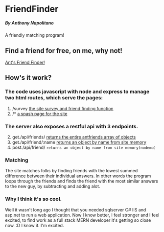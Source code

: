# FriendFinder
##### By Anthony Napolitano
A friendly matching program!

## Find a friend for free, on me, why not!

[Ant's Friend Finder!](https://boiling-earth-56422.herokuapp.com/)

## How's it work?

### The code uses javascript with node and express to manage two html routes, which serve the pages:

1. /survey [the site survey and friend finding function](https://boiling-earth-56422.herokuapp.com/survey)
2. /* [a spash page for the site](https://boiling-earth-56422.herokuapp.com/)


### The server also exposes a restful api with 3 endpoints.

2. get./api/friends/ [returns the entire antfriends array of objects](https://boiling-earth-56422.herokuapp.com/api/friends/)
3. get./api/friend/:name  [returns an object by name from site memory](https://boiling-earth-56422.herokuapp.com/api/friend/Anthony)
4. post./api/friend/ `returns an object by name from site memory(nodemo)`

### Matching

The site matches folks by finding friends with the lowest summed difference between their individual answers. In other words the program loops through the friends and finds the friend with the most similar answers to the new guy, by subtracting and adding alot.

### Why I think it's so cool.

Well it wasn't long ago I thought that you needed sqlserver C# IIS and asp.net to run a web application. Now I know better, I feel stronger and I feel excited, to find work as a full stack MERN developer it's getting so close now. :D I know it. I'm excited.

